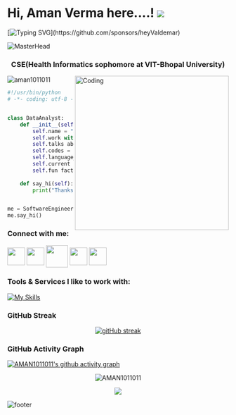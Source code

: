 Hi, Aman Verma here....! ![](https://user-images.githubusercontent.com/18350557/176309783-0785949b-9127-417c-8b55-ab5a4333674e.gif)
=========================================================================================================================================



[![Typing SVG](https://readme-typing-svg.demolab.com?font=Fira+Code&duration=5000&pause=1000&color=12236FF&width=435&lines=I+always+look+out+for+Data.)](https://github.com/sponsors/heyValdemar)


![MasterHead](https://user-images.githubusercontent.com/10498744/210012254-234538ff-d198-48aa-8964-37e6fd45d227.gif)


<h3 align="center">CSE(Health Informatics sophomore at VIT-Bhopal University)</h3>
<img align="right" alt="Coding" width="350" src="https://user-images.githubusercontent.com/5713670/87202985-820dcb80-c2b6-11ea-9f56-7ec461c497c3.gif">




<p align="left"> <img src="https://komarev.com/ghpvc/?username=aman1011011&label=Profile%20views&color=0e75b6&style=flat" alt="aman1011011" /> </p>






```python
#!/usr/bin/python
# -*- coding: utf-8 -*-


class DataAnalyst:
    def __init__(self):
        self.name = "Aman Verma"
        self.work with = "Data & Analytics"
        self.talks about = ["Data Science & Analytics", "AI & ML"]
        self.codes = ["python", "html", "css", "js"]
        self.language_spoken = ["native_HI", "workplace_EN"]
        self.current focus = "AI, ML & NLP"
        self.fun fact = "Python was not named after a snake"
        
    def say_hi(self):
        print("Thanks for reaching me.....!")


me = SoftwareEngineer()
me.say_hi()
```





<h3 align="left">Connect with me:</h3>
<p align="left">
<a href="https://www.linkedin.com/in/aman-verma-7a7571227/" target="blank"><img align="center" src="https://cdn-icons-png.flaticon.com/512/174/174857.png", height="40" width="40" /></a>
<a href="https://mail.google.com/mail/u/0/#inbox?compose=CllgCJfqchczDFGcNKzZPNJvptcsPmFzwNLcfCNfxjBpDsfLSxcQwtMLfxMRKhrmTdnDjpKGWJB" target="blank"><img align="center" src="https://cdn-icons-png.flaticon.com/512/281/281769.png", height="40" width="40" /></a>
<a href="https://www.hackerrank.com/V_AMAN" target="blank"><img align="center" src="https://upload.wikimedia.org/wikipedia/commons/6/65/HackerRank_logo.png", height="50" width="50" /></a>
<a href="https://www.instagram.com/picso_vids/?next=%2F" target="blank"><img align="center" src="https://upload.wikimedia.org/wikipedia/commons/thumb/e/e7/Instagram_logo_2016.svg/2048px-Instagram_logo_2016.svg.png", height="40" width="40" /></a>
<a href="https://github.com/AMAN1011011" target="blank"><img align="center" src="https://cdn-icons-png.flaticon.com/512/25/25231.png", height="40" width="40" /></a>
</p>



<h3 align="left">Tools & Services I like to work with:</h3>

[![My Skills](https://skillicons.dev/icons?i=py,matlab,tensorflow,azure,mysql,flask,visualstudio,r,mongodb,kafka,java,pytorch,bootstrap,cpp,html,css,php,js,discord,fastapi,git,github,githubactions,ai,instagram,linkedin,linux,powershell,stackoverflow,unity)](https://github.com/AMAN1011011)



</a>

### GitHub Streak
<div align="center">

[![gitHub streak](https://github-readme-streak-stats.herokuapp.com?user=AMAN1011011&hide_border=true&date_format=M%20j%5B%2C%20Y%5D&background=DD272700&stroke=9046FF&ring=9046FF&fire=9046FF&currStreakNum=9046FF&sideNums=9046FF&currStreakLabel=9046FF&sideLabels=9046FF&dates=9046FF)](https://github.com/heyvaldemar)

 
 
</div>

### GitHub Activity Graph
[![AMAN1011011's github activity graph](https://github-readme-activity-graph.cyclic.app/graph?username=AMAN1011011&color=a855f7&line=9046FF&hide_title=true&hide_border=true&theme=github-compact&point=9046FF)](https://github.com/heyvaldemar)




<p align="center">
  <img src="https://github-readme-stats.vercel.app/api?username=AMAN1011011&show_icons=true&theme=gotham" alt="AMAN1011011" />
</p>


<p align="center">
  <img src="https://github-readme-stats.vercel.app/api/top-langs/?username=AMAN1011011&langs_count=10&layout=compact&theme=gotham" />
</p>



![footer](https://user-images.githubusercontent.com/10498744/210157572-1fca0242-8af2-46a6-bfa3-666ffd40ebde.svg)
